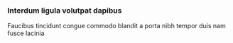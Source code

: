 ### Interdum ligula volutpat dapibus

Faucibus tincidunt congue commodo blandit a porta nibh tempor duis nam fusce lacinia


